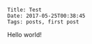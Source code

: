     Title: Test
    Date: 2017-05-25T00:38:45
    Tags: posts, first post

Hello world!

<!-- more -->

